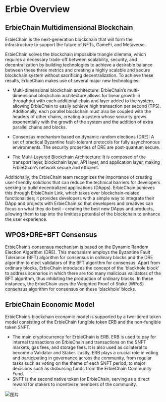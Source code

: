 # Erbie Overview

## ErbieChain Multidimensional Blockchain

ErbieChain is the next-generation blockchain that will form the infrastructure to support the future of NFTs, GameFi, and Metaverse.

ErbieChain solves the blockchain impossible triangle dilemma, which requires a necessary trade-off between scalability, security, and decentralization by building technologies to achieve a desirable balance between these three metrics and creating a highly scalable and secure blockchain system without sacrificing decentralization. To achieve these results, ErbieChain makes use of several major new technologies:

 - Multi-dimensional blockchain architecture: ErbieChain’s multi-dimensional blockchain architecture allows for linear growth in throughput with each additional chain and layer added to the system, allowing ErbieChain to easily achieve high transaction per second (TPS). Additionally, each parallel blockchain must also be coupled with the headers of other chains, creating a system whose security grows exponentially with the growth of the system and the addition of extra parallel chains and blocks.
 
 - Consensus mechanism based on dynamic random elections (DRE): A set of practical Byzantine fault-tolerant protocols for fully asynchronous environments. The security properties of DRE are post-quantum secure.
 
 - The Multi-Layered Blockchain Architecture: It is composed of the transport layer, blockchain layer, API layer, and application layer, making ErbieChain’s network secure and efficient.

Additionally, the ErbieChain team recognizes the importance of creating user-friendly solutions that can reduce the technical barriers for developers seeking to build decentralized applications (DApps). ErbieChain achieves this through ErbieChain Link, which takes over blockchain-related functionalities; it provides developers with a simple way to integrate their DApp and projects with ErbieChain so that developers and creatives can focus on what they do best - creating the best new DApps and products, allowing them to tap into the limitless potential of the blockchain to enhance the user experience.

## WPOS+DRE+BFT Consensus

ErbieChain’s consensus mechanism is based on the Dynamic Random Election Algorithm (DRE). This mechanism employs the Byzantine Fault Tolerance (BFT) algorithm for consensus in ordinary blocks and the DRE algorithm to elect validators of the BFT algorithm for consensus. Apart from ordinary blocks, ErbieChain introduces the concept of the ‘blackhole block’ to address scenarios in which there are too many malicious validators of the BFT algorithm, thus inhibiting the production of ordinary blocks. In these instances, the ErbieChain uses the Weighted Proof of Stake (WPoS) consensus algorithm for consensus on these ‘blackhole’ blocks.

## ErbieChain Economic Model

ErbieChain’s blockchain economic model is supported by a two-tiered token model consisting of the ErbieChain fungible token ERB and the non-fungible token SNFT.

- The main cryptocurrency for ErbieChain is ERB. ERB is used to pay for internal transactions on ErbieChain and transactions on the SNFT markets, gas fees, and storage fees. It is also used as collateral to become a Validator and Staker. Lastly, ERB plays a crucial role in voting and participating in governance across the community, from regular tasks such as voting on the theme of each SNFT period, to major decisions such as disbursing funds from the ErbieChain Community Fund.
- SNFT is the second native token for ErbieChain, serving as a direct reward for stakers to incentivize members of the community.

![图片](https://github.com/erbieio/erbie/assets/107660058/2660a0f1-8215-47bf-bb90-ea2a23e736cc)

